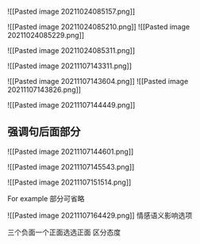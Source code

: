 ![[Pasted image 20211024085157.png]]

![[Pasted image 20211024085210.png]]
![[Pasted image 20211024085229.png]]

![[Pasted image 20211024085311.png]]

![[Pasted image 20211107143311.png]]

![[Pasted image 20211107143604.png]]
![[Pasted image 20211107143826.png]]

![[Pasted image 20211107144449.png]]

## 强调句后面部分

![[Pasted image 20211107144601.png]]

![[Pasted image 20211107145543.png]]

![[Pasted image 20211107151514.png]]

For example 部分可省略

![[Pasted image 20211107164429.png]]
情感语义影响选项

三个负面一个正面选选正面
区分态度
